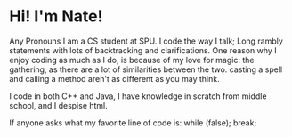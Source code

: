 # Hi! I'm Nate!
Any Pronouns
I am a CS student at SPU. I code the way I talk; Long rambly statements with lots of backtracking and clarifications. One reason why I enjoy coding as much as I do, is because of my love for magic: the gathering, as there are a lot of similarities between the two. casting a spell and calling a method aren't as different as you may think.

I code in both C++ and Java, I have knowledge in scratch from middle school, and I despise html.

If anyone asks what my favorite line of code is:
while (false);
  break;
